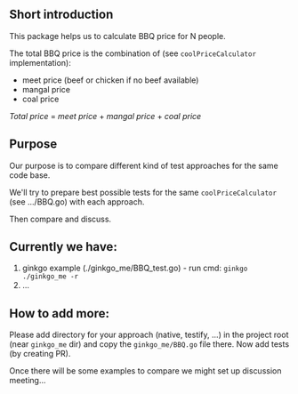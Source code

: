 
Short introduction
------------------

This package helps us to calculate BBQ price for N people.

The total BBQ price is the combination of (see `coolPriceCalculator` implementation):
- meet price (beef or chicken if no beef available)
- mangal price
- coal price

_Total price_ = _meet price_ + _mangal price_ + _coal price_

Purpose
-------

Our purpose is to compare different kind of test approaches for the same code base.

We'll try to prepare best possible tests for the same `coolPriceCalculator` (see .../BBQ.go) with each approach.

Then compare and discuss.

Currently we have:
----
1. ginkgo example (./ginkgo_me/BBQ_test.go) - run cmd: `ginkgo ./ginkgo_me -r`
2. ...

How to add more:
----------------
Please add directory for your approach (native, testify, ...) in the project root (near `ginkgo_me` dir) and copy the `ginkgo_me/BBQ.go` file there.
Now add tests (by creating PR).

Once there will be some examples to compare we might set up discussion meeting...
